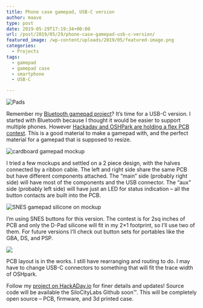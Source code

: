```yaml
---
title: Phone case gamepad, USB-C version
author: maave
type: post
date: 2019-05-29T17:19:34+00:00
url: /post/2019/05/29/phone-case-gamepad-usb-c-version/
featured_image: /wp-content/uploads/2019/05/featured-image.png
categories:
  - Projects
tags:
  - gamepad
  - gamepad case
  - smartphone
  - USB-C

---
```


![Pads](/uploads/2019/05/2560301558990512124-1.jpg)

Remember my [Bluetooth gamepad project][1]? It&#8217;s time for a USB-C version. I started with Bluetooth because I thought it would be easier to support multiple phones. However [Hackaday and OSHPark are holding a flex PCB contest][2]. This is a good material to make a gamepad with, and the perfect material for a gamepad that is supposed to resize.

<!--more-->

![cardboard gamepad mockup](/uploads/2019/05/6769521558992231498.jpg)

I tried a few mockups and settled on a 2 piece design, with the halves connected by a ribbon cable. The left and right side share the same PCB but have different components attached. The &#8220;main&#8221; side (probably right side) will have most of the components and the USB connector. The &#8220;aux&#8221; side (probably left side) will have just an LED for status indication &#8211; all the button contacts are built into the PCB.

![SNES gamepad silicone on mockup](/uploads/2019/05/2320541558989079616.jpg)

I&#8217;m using SNES buttons for this version. The contest is for 2sq inches of PCB and only the D-Pad silicone will fit in my 2&#215;1 footprint, so I&#8217;ll use two of them. For future versions I&#8217;ll check out button sets for portables like the GBA, DS, and PSP.

![](/uploads/2019/05/5843821558996883569.png)

PCB layout is in the works. I still have rearranging and routing to do. I may have to change USB-C connectors to something that will fit the trace width of OSHpark.

Follow my [project on HackADay.io][6] for finer details and updates! Source code will be available the SiloCityLabs Github soon™. This will be completely open source &#8211; PCB, firmware, and 3d printed case.

 [1]: https://blog.silocitylabs.com/post/2017/12/18/phone-case-gamepad-wip/
 [2]: https://hackaday.io/contest/163267-flexible-pcb-concept-contest
 [6]: https://hackaday.io/project/165606-usb-c-gamepad-phone-case